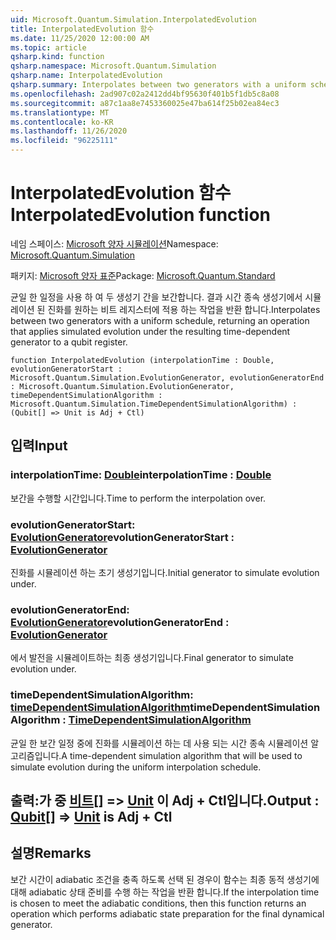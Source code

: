 ```yaml
---
uid: Microsoft.Quantum.Simulation.InterpolatedEvolution
title: InterpolatedEvolution 함수
ms.date: 11/25/2020 12:00:00 AM
ms.topic: article
qsharp.kind: function
qsharp.namespace: Microsoft.Quantum.Simulation
qsharp.name: InterpolatedEvolution
qsharp.summary: Interpolates between two generators with a uniform schedule, returning an operation that applies simulated evolution under the resulting time-dependent generator to a qubit register.
ms.openlocfilehash: 2ad907c02a2412dd4bf95630f401b5f1db5c8a08
ms.sourcegitcommit: a87c1aa8e7453360025e47ba614f25b02ea84ec3
ms.translationtype: MT
ms.contentlocale: ko-KR
ms.lasthandoff: 11/26/2020
ms.locfileid: "96225111"
---
```

# <a name="interpolatedevolution-function"></a><span data-ttu-id="287dc-102">InterpolatedEvolution 함수</span><span class="sxs-lookup"><span data-stu-id="287dc-102">InterpolatedEvolution function</span></span>

<span data-ttu-id="287dc-103">네임 스페이스: [Microsoft 양자 시뮬레이션](xref:Microsoft.Quantum.Simulation)</span><span class="sxs-lookup"><span data-stu-id="287dc-103">Namespace: [Microsoft.Quantum.Simulation](xref:Microsoft.Quantum.Simulation)</span></span>

<span data-ttu-id="287dc-104">패키지: [Microsoft 양자 표준](https://nuget.org/packages/Microsoft.Quantum.Standard)</span><span class="sxs-lookup"><span data-stu-id="287dc-104">Package: [Microsoft.Quantum.Standard](https://nuget.org/packages/Microsoft.Quantum.Standard)</span></span>


<span data-ttu-id="287dc-105">균일 한 일정을 사용 하 여 두 생성기 간을 보간합니다. 결과 시간 종속 생성기에서 시뮬레이션 된 진화를 원하는 비트 레지스터에 적용 하는 작업을 반환 합니다.</span><span class="sxs-lookup"><span data-stu-id="287dc-105">Interpolates between two generators with a uniform schedule, returning an operation that applies simulated evolution under the resulting time-dependent generator to a qubit register.</span></span>

```qsharp
function InterpolatedEvolution (interpolationTime : Double, evolutionGeneratorStart : Microsoft.Quantum.Simulation.EvolutionGenerator, evolutionGeneratorEnd : Microsoft.Quantum.Simulation.EvolutionGenerator, timeDependentSimulationAlgorithm : Microsoft.Quantum.Simulation.TimeDependentSimulationAlgorithm) : (Qubit[] => Unit is Adj + Ctl)
```


## <a name="input"></a><span data-ttu-id="287dc-106">입력</span><span class="sxs-lookup"><span data-stu-id="287dc-106">Input</span></span>

### <a name="interpolationtime--double"></a><span data-ttu-id="287dc-107">interpolationTime: [Double](xref:microsoft.quantum.lang-ref.double)</span><span class="sxs-lookup"><span data-stu-id="287dc-107">interpolationTime : [Double](xref:microsoft.quantum.lang-ref.double)</span></span>

<span data-ttu-id="287dc-108">보간을 수행할 시간입니다.</span><span class="sxs-lookup"><span data-stu-id="287dc-108">Time to perform the interpolation over.</span></span>


### <a name="evolutiongeneratorstart--evolutiongenerator"></a><span data-ttu-id="287dc-109">evolutionGeneratorStart: [EvolutionGenerator](xref:Microsoft.Quantum.Simulation.EvolutionGenerator)</span><span class="sxs-lookup"><span data-stu-id="287dc-109">evolutionGeneratorStart : [EvolutionGenerator](xref:Microsoft.Quantum.Simulation.EvolutionGenerator)</span></span>

<span data-ttu-id="287dc-110">진화를 시뮬레이션 하는 초기 생성기입니다.</span><span class="sxs-lookup"><span data-stu-id="287dc-110">Initial generator to simulate evolution under.</span></span>


### <a name="evolutiongeneratorend--evolutiongenerator"></a><span data-ttu-id="287dc-111">evolutionGeneratorEnd: [EvolutionGenerator](xref:Microsoft.Quantum.Simulation.EvolutionGenerator)</span><span class="sxs-lookup"><span data-stu-id="287dc-111">evolutionGeneratorEnd : [EvolutionGenerator](xref:Microsoft.Quantum.Simulation.EvolutionGenerator)</span></span>

<span data-ttu-id="287dc-112">에서 발전을 시뮬레이트하는 최종 생성기입니다.</span><span class="sxs-lookup"><span data-stu-id="287dc-112">Final generator to simulate evolution under.</span></span>


### <a name="timedependentsimulationalgorithm--timedependentsimulationalgorithm"></a><span data-ttu-id="287dc-113">timeDependentSimulationAlgorithm: [timeDependentSimulationAlgorithm](xref:Microsoft.Quantum.Simulation.TimeDependentSimulationAlgorithm)</span><span class="sxs-lookup"><span data-stu-id="287dc-113">timeDependentSimulationAlgorithm : [TimeDependentSimulationAlgorithm](xref:Microsoft.Quantum.Simulation.TimeDependentSimulationAlgorithm)</span></span>

<span data-ttu-id="287dc-114">균일 한 보간 일정 중에 진화를 시뮬레이션 하는 데 사용 되는 시간 종속 시뮬레이션 알고리즘입니다.</span><span class="sxs-lookup"><span data-stu-id="287dc-114">A time-dependent simulation algorithm that will be used to simulate evolution during the uniform interpolation schedule.</span></span>



## <a name="output--qubit--unit--is-adj--ctl"></a><span data-ttu-id="287dc-115">출력:가 중 [비트](xref:microsoft.quantum.lang-ref.qubit)[] => [Unit](xref:microsoft.quantum.lang-ref.unit)  이 Adj + Ctl입니다.</span><span class="sxs-lookup"><span data-stu-id="287dc-115">Output : [Qubit](xref:microsoft.quantum.lang-ref.qubit)[] => [Unit](xref:microsoft.quantum.lang-ref.unit)  is Adj + Ctl</span></span>



## <a name="remarks"></a><span data-ttu-id="287dc-116">설명</span><span class="sxs-lookup"><span data-stu-id="287dc-116">Remarks</span></span>

<span data-ttu-id="287dc-117">보간 시간이 adiabatic 조건을 충족 하도록 선택 된 경우이 함수는 최종 동적 생성기에 대해 adiabatic 상태 준비를 수행 하는 작업을 반환 합니다.</span><span class="sxs-lookup"><span data-stu-id="287dc-117">If the interpolation time is chosen to meet the adiabatic conditions, then this function returns an operation which performs adiabatic state preparation for the final dynamical generator.</span></span>